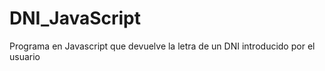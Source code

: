 # DNI_JavaScript

Programa en Javascript que devuelve la letra de un DNI introducido por el usuario
